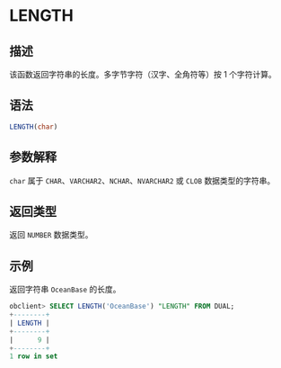 LENGTH 
===========================



描述 
-----------------------

该函数返回字符串的长度。多字节字符（汉字、全角符等）按 1 个字符计算。

语法 
-----------------------

```sql
LENGTH(char)
```



参数解释 
-------------------------

`char` 属于 `CHAR`、`VARCHAR2`、`NCHAR`、`NVARCHAR2` 或 `CLOB` 数据类型的字符串。

返回类型 
-------------------------

返回 `NUMBER` 数据类型。

示例 
-----------------------

返回字符串 `OceanBase` 的长度。

```sql
obclient> SELECT LENGTH('OceanBase') "LENGTH" FROM DUAL;
+--------+
| LENGTH |
+--------+
|      9 |
+--------+
1 row in set
```


